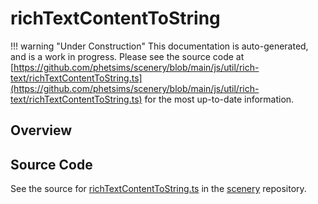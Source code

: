 # richTextContentToString

!!! warning "Under Construction"
    This documentation is auto-generated, and is a work in progress. Please see the source code at
    [https://github.com/phetsims/scenery/blob/main/js/util/rich-text/richTextContentToString.ts](https://github.com/phetsims/scenery/blob/main/js/util/rich-text/richTextContentToString.ts) for the most up-to-date information.

## Overview





## Source Code

See the source for [richTextContentToString.ts](https://github.com/phetsims/scenery/blob/main/js/util/rich-text/richTextContentToString.ts) in the [scenery](https://github.com/phetsims/scenery) repository.
